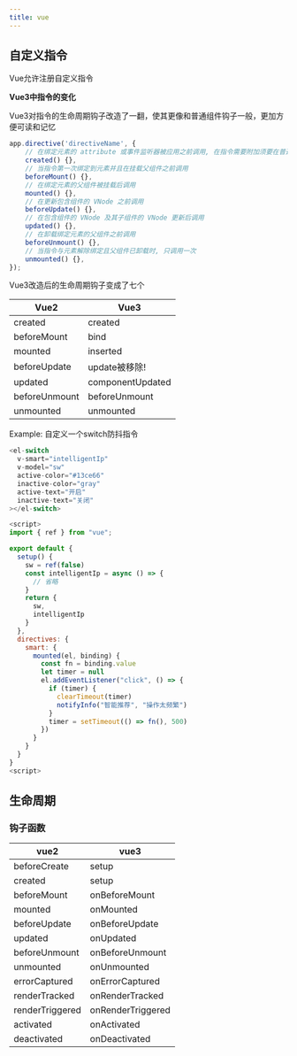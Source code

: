 ```yaml
---
title: vue
---
```


## 自定义指令

Vue允许注册自定义指令

**Vue3中指令的变化**

Vue3对指令的生命周期钩子改造了一翻，使其更像和普通组件钩子一般，更加方便可读和记忆

```js
app.directive('directiveName', {
    // 在绑定元素的 attribute 或事件监听器被应用之前调用, 在指令需要附加须要在普通的 v-on 事件监听器前调用的事件监听器时，这很有用
    created() {},
    // 当指令第一次绑定到元素并且在挂载父组件之前调用
    beforeMount() {},
    // 在绑定元素的父组件被挂载后调用
    mounted() {},
    // 在更新包含组件的 VNode 之前调用
    beforeUpdate() {},
    // 在包含组件的 VNode 及其子组件的 VNode 更新后调用
    updated() {},
    // 在卸载绑定元素的父组件之前调用
    beforeUnmount() {},
    // 当指令与元素解除绑定且父组件已卸载时, 只调用一次
    unmounted() {},
});
```

Vue3改造后的生命周期钩子变成了七个

| Vue2 | Vue3 |
| ---- | ---- |
| created | created |
| beforeMount | bind |
| mounted | inserted |
| beforeUpdate | update被移除! |
| updated | componentUpdated |
| beforeUnmount | beforeUnmount |
| unmounted | unmounted |

Example: 自定义一个switch防抖指令

```js
<el-switch
  v-smart="intelligentIp"
  v-model="sw"
  active-color="#13ce66"
  inactive-color="gray"
  active-text="开启"
  inactive-text="关闭"
></el-switch>

<script>
import { ref } from "vue";

export default {
  setup() {
    sw = ref(false)
    const intelligentIp = async () => {
      // 省略
    }
    return {
      sw,
      intelligentIp
    }
  },
  directives: {
    smart: {
      mounted(el, binding) {
        const fn = binding.value
        let timer = null
        el.addEventListener("click", () => {
          if (timer) {
            clearTimeout(timer)
            notifyInfo("智能推荐", "操作太频繁")
          }
          timer = setTimeout(() => fn(), 500)
        })
      }
    }
  }
}
<script>
```

## 生命周期

### 钩子函数

| vue2 | vue3 |
| ---- | ---- |
|beforeCreate|setup|
|created|setup|
|beforeMount|onBeforeMount|
|mounted|onMounted|
|beforeUpdate|onBeforeUpdate|
|updated|onUpdated|
|beforeUnmount|onBeforeUnmount|
|unmounted|onUnmounted|
|errorCaptured|onErrorCaptured|
|renderTracked|onRenderTracked|
|renderTriggered|onRenderTriggered|
|activated|onActivated|
|deactivated|onDeactivated|
